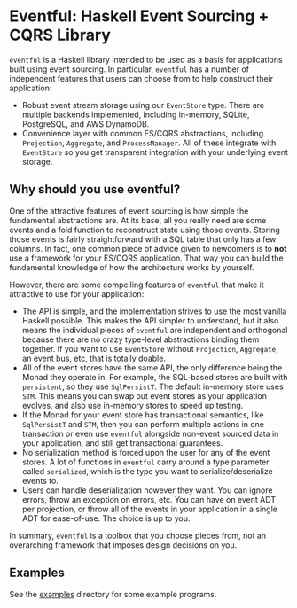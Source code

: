 # Eventful: Haskell Event Sourcing + CQRS Library

`eventful` is a Haskell library intended to be used as a basis for applications
built using event sourcing. In particular, `eventful` has a number of
independent features that users can choose from to help construct their
application:

* Robust event stream storage using our `EventStore` type. There are multiple
  backends implemented, including in-memory, SQLite, PostgreSQL, and AWS
  DynamoDB.
* Convenience layer with common ES/CQRS abstractions, including `Projection`,
  `Aggregate`, and `ProcessManager`. All of these integrate with `EventStore`
  so you get transparent integration with your underlying event storage.

## Why should you use eventful?

One of the attractive features of event sourcing is how simple the fundamental
abstractions are. At its base, all you really need are some events and a fold
function to reconstruct state using those events. Storing those events is
fairly straightforward with a SQL table that only has a few columns. In fact,
one common piece of advice given to newcomers is to **not** use a framework for
your ES/CQRS application. That way you can build the fundamental knowledge of
how the architecture works by yourself.

However, there are some compelling features of `eventful` that make it
attractive to use for your application:

* The API is simple, and the implementation strives to use the most vanilla
  Haskell possible. This makes the API simpler to understand, but it also means
  the individual pieces of `eventful` are independent and orthogonal because
  there are no crazy type-level abstractions binding them together. If you want
  to use `EventStore` without `Projection`, `Aggregate`, an event bus, etc,
  that is totally doable.
* All of the event stores have the same API, the only difference being the
  Monad they operate in. For example, the SQL-based stores are built with
  `persistent`, so they use `SqlPersistT`. The default in-memory store uses
  `STM`. This means you can swap out event stores as your application evolves,
  and also use in-memory stores to speed up testing.
* If the Monad for your event store has transactional semantics, like
  `SqlPersistT` and `STM`, then you can perform multiple actions in one
  transaction or even use `eventful` alongside non-event sourced data in your
  application, and still get transactional guarantees.
* No serialization method is forced upon the user for any of the event stores.
  A lot of functions in `eventful` carry around a type parameter called
  `serialized`, which is the type you want to serialize/deserialize events to.
* Users can handle deserialization however they want. You can ignore errors,
  throw an exception on errors, etc. You can have on event ADT per projection,
  or throw all of the events in your application in a single ADT for
  ease-of-use. The choice is up to you.

In summary, `eventful` is a toolbox that you choose pieces from, not an
overarching framework that imposes design decisions on you.

## Examples

See the [examples](./examples) directory for some example programs.
